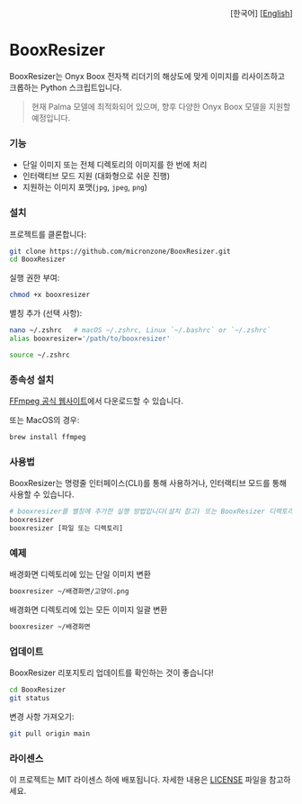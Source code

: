 <p align="right">
  [한국어]
  [<a href="README.md">English</a>]
</p>

# BooxResizer

BooxResizer는 Onyx Boox 전자책 리더기의 해상도에 맞게 이미지를 리사이즈하고 크롭하는 Python 스크립트입니다.

> 현재 Palma 모델에 최적화되어 있으며, 향후 다양한 Onyx Boox 모델을 지원할 예정입니다.

### 기능

- 단일 이미지 또는 전체 디렉토리의 이미지를 한 번에 처리
- 인터랙티브 모드 지원 (대화형으로 쉬운 진행)
- 지원하는 이미지 포맷(`jpg`, `jpeg`, `png`)

### 설치

프로젝트를 클론합니다:

```bash
git clone https://github.com/micronzone/BooxResizer.git
cd BooxResizer
```

실행 권한 부여:
```bash
chmod +x booxresizer
```

별칭 추가 (선택 사항):

```bash
nano ~/.zshrc   # macOS ~/.zshrc, Linux `~/.bashrc` or `~/.zshrc`
alias booxresizer='/path/to/booxresizer'
```

```bash
source ~/.zshrc
```

### 종속성 설치

[FFmpeg 공식 웹사이트](https://ffmpeg.org/download.html)에서 다운로드할 수 있습니다.

또는 MacOS의 경우:
```bash
brew install ffmpeg
```

### 사용법

BooxResizer는 명령줄 인터페이스(CLI)를 통해 사용하거나, 인터랙티브 모드를 통해 사용할 수 있습니다.

```bash
# booxresizer를 별칭에 추가한 실행 방법입니다(설치 참고) 또는 BooxResizer 디렉토리에서 ./booxresizer 실행
booxresizer
booxresizer [파일 또는 디렉토리]
```

### 예제

배경화면 디렉토리에 있는 단일 이미지 변환
```bash
booxresizer ~/배경화면/고양이.png
```

배경화면 디렉토리에 있는 모든 이미지 일괄 변환
```bash
booxresizer ~/배경화면
```

### 업데이트

BooxResizer 리포지토리 업데이트를 확인하는 것이 좋습니다!

```sh
cd BooxResizer
git status
```

변경 사항 가져오기:

```sh
git pull origin main
```

### 라이센스

이 프로젝트는 MIT 라이센스 하에 배포됩니다. 자세한 내용은 [LICENSE](LICENSE) 파일을 참고하세요.